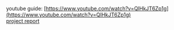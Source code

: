 youtube guide: [https://www.youtube.com/watch?v=QlHkJT6Zp1g](https://www.youtube.com/watch?v=QlHkJT6Zp1g) \
[project report](https://onedrive.live.com/view.aspx?resid=2803E08650D1C76B%21119151&authkey=!AJ9jl7gWnu6_Gxg)
